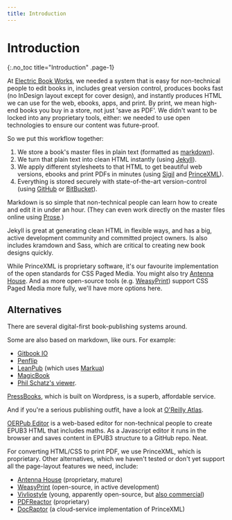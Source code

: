 ```yaml
---
title: Introduction
---
```


# Introduction
{:.no_toc title="Introduction" .page-1}

At [Electric Book Works](http://electricbookworks.com), we needed a system that is easy for non-technical people to edit books in, includes great version control, produces books fast (no InDesign layout except for cover design), and instantly produces HTML we can use for the web, ebooks, apps, and print. By print, we mean high-end books you buy in a store, not just 'save as PDF'. We didn't want to be locked into any proprietary tools, either: we needed to use open technologies to ensure our content was future-proof.

So we put this workflow together:

1.	We store a book's master files in plain text (formatted as [markdown](http://daringfireball.net/projects/markdown/syntax#philosophy)).
2.	We turn that plain text into clean HTML instantly (using [Jekyll](http://jekyllrb.com/)).
3.	We apply different stylesheets to that HTML to get beautiful web versions, ebooks and print PDFs in minutes (using [Sigil](http://sigil-ebook.com/) and [PrinceXML](http://www.princexml.com/)).
4.	Everything is stored securely with state-of-the-art version-control (using [GitHub](https://github.com) or [BitBucket](http://bitbucket.org)).

Markdown is so simple that non-technical people can learn how to create and edit it in under an hour. (They can even work directly on the master files online using [Prose](http://prose.io/).)

Jekyll is great at generating clean HTML in flexible ways, and has a big, active development community and committed project owners. Is also includes kramdown and Sass, which are critical to creating new book designs quickly.

While PrinceXML is proprietary software, it's our favourite implementation of the open standards for CSS Paged Media. You might also try [Antenna House](https://www.antennahouse.com/). And as more open-source tools (e.g. [WeasyPrint](http://weasyprint.org/)) support CSS Paged Media more fully, we'll have more options here.

## Alternatives

There are several digital-first book-publishing systems around.

Some are also based on markdown, like ours. For example:

*	[Gitbook IO](http://www.gitbook.io/)
*	[Penflip](http://www.penflip.com/)
*   [LeanPub](https://leanpub.com/) (which uses [Markua](http://markua.com/))
*   [MagicBook](https://github.com/magicbookproject/magicbook)
*	[Phil Schatz's viewer](http://philschatz.com/2014/07/07/tiny-book-reader).

[PressBooks](http://pressbooks.com/), which is built on Wordpress, is a superb, affordable service.

And if you're a serious publishing outfit, have a look at [O'Reilly Atlas](https://atlas.oreilly.com/).

[OERPub Editor](http://oerpub.org/tools/) is a web-based editor for non-technical people to create EPUB3 HTML that includes maths. As a Javascript editor it runs in the browser and saves content in EPUB3 structure to a GitHub repo. Neat.

For converting HTML/CSS to print PDF, we use PrinceXML, which is proprietary. Other alternatives, which we haven't tested or don't yet support all the page-layout features we need, include:

*	[Antenna House](https://www.antennahouse.com/) (proprietary, mature)
*	[WeasyPrint](http://weasyprint.org/) (open-source, in active development)
*	[Vivliostyle](https://github.com/vivliostyle/vivliostyle) (young, apparently open-source, but [also commercial](http://vivliostyle.com/en/))
*	[PDFReactor](http://www.pdfreactor.com/) (proprietary)
*	[DocRaptor](http://docraptor.com/) (a cloud-service implementation of PrinceXML)
